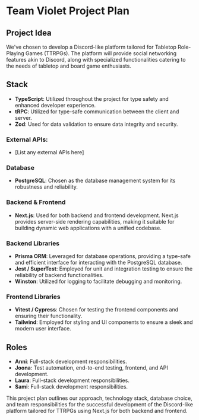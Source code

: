 # Team Violet Project Plan

## Project Idea

We've chosen to develop a Discord-like platform tailored for Tabletop Role-Playing Games (TTRPGs). The platform will provide social networking features akin to Discord, along with specialized functionalities catering to the needs of tabletop and board game enthusiasts.

## Stack

- **TypeScript**: Utilized throughout the project for type safety and enhanced developer experience.
- **tRPC**: Utilized for type-safe communication between the client and server.
- **Zod**: Used for data validation to ensure data integrity and security.

### External APIs:

- [List any external APIs here]

### Database

- **PostgreSQL**: Chosen as the database management system for its robustness and reliability.

### Backend & Frontend

- **Next.js**: Used for both backend and frontend development. Next.js provides server-side rendering capabilities, making it suitable for building dynamic web applications with a unified codebase.

### Backend Libraries

- **Prisma ORM**: Leveraged for database operations, providing a type-safe and efficient interface for interacting with the PostgreSQL database.
- **Jest / SuperTest**: Employed for unit and integration testing to ensure the reliability of backend functionalities.
- **Winston**: Utilized for logging to facilitate debugging and monitoring.

### Frontend Libraries

- **Vitest / Cypress**: Chosen for testing the frontend components and ensuring their functionality.
- **Tailwind**: Employed for styling and UI components to ensure a sleek and modern user interface.

## Roles

- **Anni**: Full-stack development responsibilities.
- **Joona**: Test automation, end-to-end testing, frontend, and API development.
- **Laura**: Full-stack development responsibilities.
- **Sami**: Full-stack development responsibilities.

This project plan outlines our approach, technology stack, database choice, and team responsibilities for the successful development of the Discord-like platform tailored for TTRPGs using Next.js for both backend and frontend.
